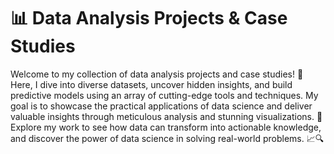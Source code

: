 # 📊 Data Analysis Projects & Case Studies
Welcome to my collection of data analysis projects and case studies! 🌟
Here, I dive into diverse datasets, uncover hidden insights, and build predictive models using an array of cutting-edge tools and techniques.
My goal is to showcase the practical applications of data science and deliver valuable insights through meticulous analysis and stunning visualizations. 🚀
Explore my work to see how data can transform into actionable knowledge, and discover the power of data science in solving real-world problems. 📈🔍
